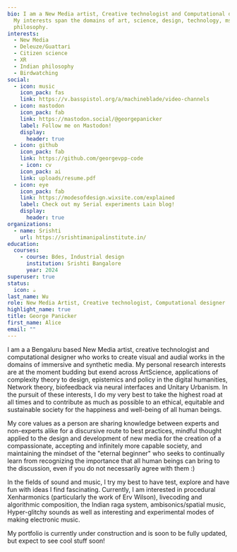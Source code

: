```yaml
---
bio: I am a New Media artist, Creative technologist and Computational designer.
  My interests span the domains of art, science, design, technology, msic and
  philosophy.
interests:
  - New Media
  - Deleuze/Guattari
  - Citizen science
  - XR
  - Indian philosophy
  - Birdwatching
social:
  - icon: music
    icon_pack: fas
    link: https://v.basspistol.org/a/machineblade/video-channels
  - icon: mastodon
    icon_pack: fab
    link: https://mastodon.social/@georgepanicker
    label: Follow me on Mastodon!
    display:
      header: true
  - icon: github
    icon_pack: fab
    link: https://github.com/georgevpp-code
    - icon: cv
    icon_pack: ai
    link: uploads/resume.pdf
  - icon: eye
    icon_pack: fab
    link: https://modesofdesign.wixsite.com/explained
    label: Check out my Serial experiments Lain blog!
    display:
      header: true
organizations:
  - name: Srishti
    url: https://srishtimanipalinstitute.in/
education:
  courses:
    - course: Bdes, Industrial design
      institution: Srishti Bangalore
      year: 2024
superuser: true
status:
  icon: ☕️
last_name: Wu
role: New Media Artist, Creative technologist, Computational designer
highlight_name: true
title: George Panicker
first_name: Alice
email: ""
---
```

I am a a Bengaluru based New Media artist, creative technologist and computational designer who works to create visual and audial works in the domains of immersive and synthetic media. My personal research interests are at the moment budding but exend across ArtScience, applications of complexity theory to design, epistemics and policy in the digital humanities, Network theory, biofeedback via neural interfaces and Unitary Urbanism. In the pursuit of these interests, I do my very best to take the highest road at all times and to contribute as much as possible to an ethical, equitable and sustainable society for the happiness and well-being of all human beings. 

My core values as a person are sharing knowledge between experts and non-experts alike for a discursive route to best practices, mindful thought applied to the design and development of new media for the creation of a compassionate, accepting and infinitely more capable society, and maintaining the mindset of the "eternal beginner" who seeks to continually learn from recognizing the importance that all human beings can bring to the discussion, even if you do not necessarily agree with them :)

In the fields of sound and music, I try my best to have test, explore and have fun with ideas I find fascinating. Currently, I am interested in procedural Xenharmonics (particularly the work of Erv Wilson), livecoding and algorithmic composition, the Indian raga system, ambisonics/spatial music, Hyper-glitchy sounds as well as interesting and experimental modes of making electronic music. 

My portfolio is currently under construction and is soon to be fully updated, but expect to see cool stuff soon!
